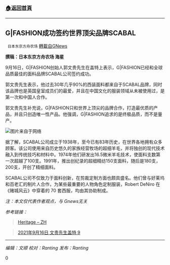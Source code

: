 ###  [:house:返回首頁](https://github.com/ourhimalayas/txt)
---


## G|FASHION成功签约世界顶尖品牌SCABAL
` 日本东京方舟农场` [轉載自GNews](https://gnews.org/zh-hans/1539154/)

**撰稿：日本东京方舟农场 海星**

9月16日，G|FASHION创始人郭文贵先生在盖特上表示，G|FASHION已经和全球品质最佳的面料品牌SCABAL公司签约成功。

郭文贵先生表示，他过去30年几乎90%的西装面料都来自于SCABAL品牌，同时该品牌也是英国皇室成员们的最爱，并且在中国文化的服装领域从未被使用过，是第一次和中国人合作。

郭文贵先生补充说，G|FASHION只和世界上顶尖的品牌合作，打造最优质的产品，并且只创造唯一性产品。他强调，G|FASHION追求的是终极品质，而不是量产。

![](https://assets.gnews.org/wp-content/uploads/2021/09/heritage-brand-dali-scabal3-e1472480937444.jpg)图片来自于网络

据了解，SCABAL公司成立于1938年，至今已有83年历史，在世界各地拥有众多顾客。该公司使用来自历史悠久的家族经营牧场的超细羊毛，并将独创的现代技术融入到传统技巧和材料中。1974年他们研发出16.5微米羊毛技术，使面料支数第一次超越了100支。1991年，推出创纪录的超细精纺150支面料，随后是180支，200支，开创了精细面料。

SCABAL公司不仅致力于面料创新，在剪裁定制方面也颇具盛名。他们曾与好莱坞和百老汇的制片人合作，为某些最重要的人物角色定制服装，Robert DeNiro 在《赌城风云》中穿着的 70 套西服，均由其协助制成。

*注：本文仅代表作者观点，与 Gnews无关*

*参考链接：*



> [Heritage – ZH](https://www.scabal.com/zh/heritage/)





> [2021年9月16日 文贵先生盖特 9](https://gnews.org/zh-hans/1537198/)



* * *

*编辑：文顺 校对：Ranting 发布：Ranting*

0
